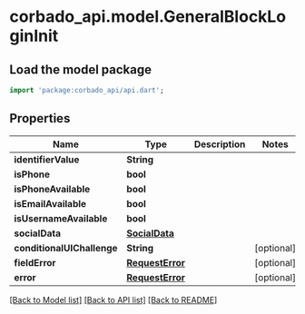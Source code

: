 # corbado_api.model.GeneralBlockLoginInit

## Load the model package
```dart
import 'package:corbado_api/api.dart';
```

## Properties
Name | Type | Description | Notes
------------ | ------------- | ------------- | -------------
**identifierValue** | **String** |  | 
**isPhone** | **bool** |  | 
**isPhoneAvailable** | **bool** |  | 
**isEmailAvailable** | **bool** |  | 
**isUsernameAvailable** | **bool** |  | 
**socialData** | [**SocialData**](SocialData.md) |  | 
**conditionalUIChallenge** | **String** |  | [optional] 
**fieldError** | [**RequestError**](RequestError.md) |  | [optional] 
**error** | [**RequestError**](RequestError.md) |  | [optional] 

[[Back to Model list]](../README.md#documentation-for-models) [[Back to API list]](../README.md#documentation-for-api-endpoints) [[Back to README]](../README.md)


